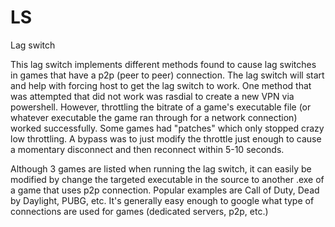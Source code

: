 # LS
 Lag switch
 
 This lag switch implements different methods found to cause lag switches in games that have a p2p (peer to peer) connection. The lag switch will start and help with forcing host to get the lag switch to work. One method that was attempted that did not work was rasdial to create a new VPN via powershell. However, throttling the bitrate of a game's executable file (or whatever executable the game ran through for a network connection) worked successfully. Some games had "patches" which only stopped crazy low throttling. A bypass was to just modify the throttle just enough to cause a momentary disconnect and then reconnect within 5-10 seconds.
 
 Although 3 games are listed when running the lag switch, it can easily be modified by change the targeted executable in the source to another .exe of a game that uses p2p connection. Popular examples are Call of Duty, Dead by Daylight, PUBG, etc. It's generally easy enough to google what type of connections are used for games (dedicated servers, p2p, etc.)